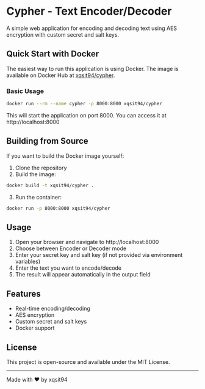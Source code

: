 # Cypher - Text Encoder/Decoder

A simple web application for encoding and decoding text using AES encryption with custom secret and salt keys.

## Quick Start with Docker

The easiest way to run this application is using Docker. The image is available on Docker Hub at [xqsit94/cypher](https://hub.docker.com/r/xqsit94/cypher).

### Basic Usage

```bash
docker run --rm --name cypher -p 8000:8000 xqsit94/cypher
```

This will start the application on port 8000. You can access it at http://localhost:8000

## Building from Source

If you want to build the Docker image yourself:

1. Clone the repository
2. Build the image:
```bash
docker build -t xqsit94/cypher .
```

3. Run the container:
```bash
docker run -p 8000:8000 xqsit94/cypher
```

## Usage

1. Open your browser and navigate to http://localhost:8000
2. Choose between Encoder or Decoder mode
3. Enter your secret key and salt key (if not provided via environment variables)
4. Enter the text you want to encode/decode
5. The result will appear automatically in the output field

## Features

- Real-time encoding/decoding
- AES encryption
- Custom secret and salt keys
- Docker support

## License

This project is open-source and available under the MIT License.

---
Made with ❤️ by xqsit94
